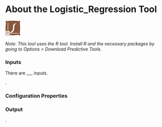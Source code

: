 # About the Logistic_Regression Tool

<img src="../../Logistic_RegressionIcon.png" width=48 height=48 />



<!-- Insert description of plugin -->

_Note: This tool uses the R tool. Install R and the necessary packages by going to Options > Download Predictive Tools._

### Inputs

There are ___ inputs.

. 

### Configuration Properties



### Output

. 
